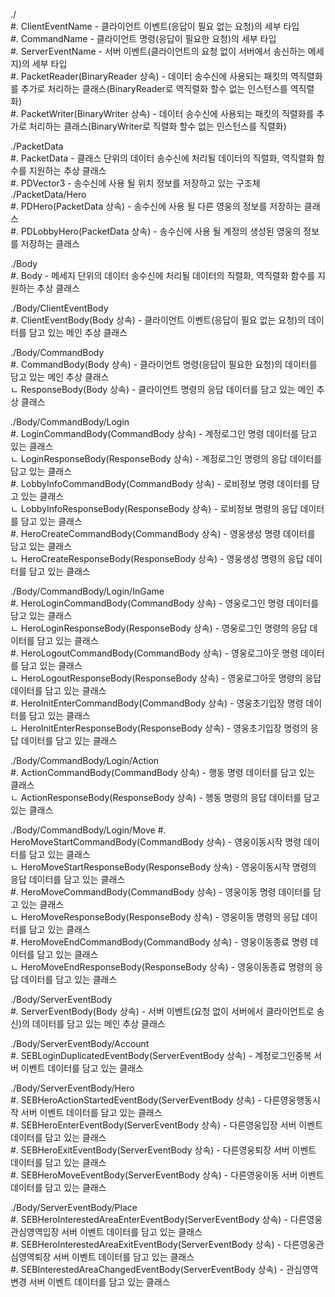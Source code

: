 ./  
#. ClientEventName - 클라이언트 이벤트(응답이 필요 없는 요청)의 세부 타입  
#. CommandName - 클라이언트 명령(응답이 필요한 요청)의 세부 타입  
#. ServerEventName - 서버 이벤트(클라이언트의 요청 없이 서버에서 송신하는 메세지)의 세부 타입  
#. PacketReader(BinaryReader 상속) - 데이터 송수신에 사용되는 패킷의 역직렬화를 추가로 처리하는 클래스(BinaryReader로 역직렬화 할수 없는 인스턴스를 역직렬화)  
#. PacketWriter(BinaryWriter 상속) - 데이터 송수신에 사용되는 패킷의 직렬화를 추가로 처리하는 클래스(BinaryWriter로 직렬화 할수 없는 인스턴스를 직렬화)  

./PacketData  
#. PacketData - 클래스 단위의 데이터 송수신에 처리될 데이터의 직렬화, 역직렬화 함수를 지원하는 추상 클래스  
#. PDVector3 - 송수신에 사용 될 위치 정보를 저장하고 있는 구조체  
./PacketData/Hero  
#. PDHero(PacketData 상속) - 송수신에 사용 될 다른 영웅의 정보를 저장하는 클래스  
#. PDLobbyHero(PacketData 상속) - 송수신에 사용 될 계정의 생성된 영웅의 정보를 저장하는 클래스  

./Body  
#. Body - 메세지 단위의 데이터 송수신에 처리될 데이터의 직렬화, 역직렬화 함수를 지원하는 추상 클래스  

./Body/ClientEventBody  
#. ClientEventBody(Body 상속) - 클라이언트 이벤트(응답이 필요 없는 요청)의 데이터를 담고 있는 메인 추상 클래스  

./Body/CommandBody  
#. CommandBody(Body 상속) - 클라이언트 명령(응답이 필요한 요청)의 데이터를 담고 있는 메인 추상 클래스  
ㄴ ResponseBody(Body 상속) - 클라이언트 명령의 응답 데이터를 담고 있는 메인 추상 클래스  

./Body/CommandBody/Login  
#. LoginCommandBody(CommandBody 상속) - 계정로그인 명령 데이터를 담고 있는 클래스  
ㄴ LoginResponseBody(ResponseBody 상속) - 계정로그인 명령의 응답 데이터를 담고 있는 클래스  
#. LobbyInfoCommandBody(CommandBody 상속) - 로비정보 명령 데이터를 담고 있는 클래스  
ㄴ LobbyInfoResponseBody(ResponseBody 상속) - 로비정보 명령의 응답 데이터를 담고 있는 클래스  
#. HeroCreateCommandBody(CommandBody 상속) - 영웅생성 명령 데이터를 담고 있는 클래스  
ㄴ HeroCreateResponseBody(ResponseBody 상속) - 영웅생성 명령의 응답 데이터를 담고 있는 클래스  

./Body/CommandBody/Login/InGame  
#. HeroLoginCommandBody(CommandBody 상속) - 영웅로그인 명령 데이터를 담고 있는 클래스  
ㄴ HeroLoginResponseBody(ResponseBody 상속) - 영웅로그인 명령의 응답 데이터를 담고 있는 클래스  
#. HeroLogoutCommandBody(CommandBody 상속) - 영웅로그아웃 명령 데이터를 담고 있는 클래스  
ㄴ HeroLogoutResponseBody(ResponseBody 상속) - 영웅로그아웃 명령의 응답 데이터를 담고 있는 클래스  
#. HeroInitEnterCommandBody(CommandBody 상속) - 영웅초기입장 명령 데이터를 담고 있는 클래스  
ㄴ HeroInitEnterResponseBody(ResponseBody 상속) - 영웅초기입장 명령의 응답 데이터를 담고 있는 클래스  

./Body/CommandBody/Login/Action  
#. ActionCommandBody(CommandBody 상속) - 행동 명령 데이터를 담고 있는 클래스  
ㄴ ActionResponseBody(ResponseBody 상속) - 행동 명령의 응답 데이터를 담고 있는 클래스  

./Body/CommandBody/Login/Move
#. HeroMoveStartCommandBody(CommandBody 상속) - 영웅이동시작 명령 데이터를 담고 있는 클래스  
ㄴ HeroMoveStartResponseBody(ResponseBody 상속) - 영웅이동시작 명령의 응답 데이터를 담고 있는 클래스  
#. HeroMoveCommandBody(CommandBody 상속) - 영웅이동 명령 데이터를 담고 있는 클래스  
ㄴ HeroMoveResponseBody(ResponseBody 상속) - 영웅이동 명령의 응답 데이터를 담고 있는 클래스  
#. HeroMoveEndCommandBody(CommandBody 상속) - 영웅이동종료 명령 데이터를 담고 있는 클래스  
ㄴ HeroMoveEndResponseBody(ResponseBody 상속) - 영웅이동종료 명령의 응답 데이터를 담고 있는 클래스  

./Body/ServerEventBody  
#. ServerEventBody(Body 상속) - 서버 이벤트(요청 없이 서버에서 클라이언트로 송신)의 데이터를 담고 있는 메인 추상 클래스  

./Body/ServerEventBody/Account  
#. SEBLoginDuplicatedEventBody(ServerEventBody 상속) - 계정로그인중복 서버 이벤트 데이터를 담고 있는 클래스  

./Body/ServerEventBody/Hero  
#. SEBHeroActionStartedEventBody(ServerEventBody 상속) - 다른영웅행동시작 서버 이벤트 데이터를 담고 있는 클래스  
#. SEBHeroEnterEventBody(ServerEventBody 상속) - 다른영웅입장 서버 이벤트 데이터를 담고 있는 클래스  
#. SEBHeroExitEventBody(ServerEventBody 상속) - 다른영웅퇴장 서버 이벤트 데이터를 담고 있는 클래스  
#. SEBHeroMoveEventBody(ServerEventBody 상속) - 다른영웅이동 서버 이벤트 데이터를 담고 있는 클래스  

./Body/ServerEventBody/Place  
#. SEBHeroInterestedAreaEnterEventBody(ServerEventBody 상속) - 다른영웅관심영역입장 서버 이벤트 데이터를 담고 있는 클래스  
#. SEBHeroInterestedAreaExitEventBody(ServerEventBody 상속) - 다른영웅관심영역퇴장 서버 이벤트 데이터를 담고 있는 클래스  
#. SEBInterestedAreaChangedEventBody(ServerEventBody 상속) - 관심영역변경 서버 이벤트 데이터를 담고 있는 클래스
